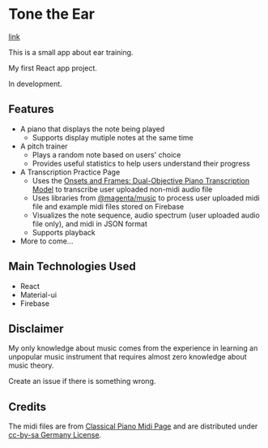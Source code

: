 # Tone the Ear

[link](https://demo-tone-the-ear.snowme34.com/)

This is a small app about ear training.

My first React app project.

In development.

## Features

* A piano that displays the note being played
  * Supports display mutiple notes at the same time
* A pitch trainer
  * Plays a random note based on users' choice
  * Provides useful statistics to help users understand their progress
* A Transcription Practice Page
  * Uses the [Onsets and Frames: Dual-Objective Piano Transcription Model](https://magenta.tensorflow.org/onsets-frames) to transcribe user uploaded non-midi audio file
  * Uses libraries from [@magenta/music](https://tensorflow.github.io/magenta-js/music/modules/_core_player_.html) to process user uploaded midi file and example midi files stored on Firebase
  * Visualizes the note sequence, audio spectrum (user uploaded audio file only), and midi in JSON format
  * Supports playback
* More to come...

## Main Technologies Used

* React
* Material-ui
* Firebase

## Disclaimer

My only knowledge about music comes
from the experience in learning an unpopular music
instrument that requires almost zero knowledge
about music theory.

Create an issue if there is something wrong.

## Credits

The midi files are from [Classical Piano Midi Page](http://www.piano-midi.de/copy.htm) and
are distributed under [cc-by-sa Germany License](https://creativecommons.org/licenses/by-sa/3.0/de/deed.en).

